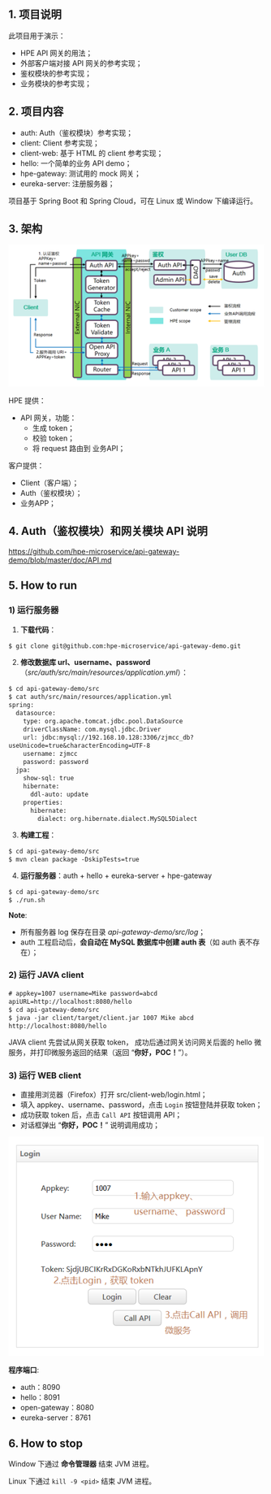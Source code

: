 ## 1. 项目说明
此项目用于演示：

- HPE API 网关的用法；
- 外部客户端对接 API 网关的参考实现；
- 鉴权模块的参考实现；
- 业务模块的参考实现；

## 2. 项目内容
- auth: Auth（鉴权模块）参考实现；
- client: Client 参考实现；
- client-web: 基于 HTML 的 client 参考实现；
- hello: 一个简单的业务 API demo；
- hpe-gateway: 测试用的 mock 网关；
- eureka-server: 注册服务器；

项目基于 Spring Boot 和 Spring Cloud，可在 Linux 或 Window 下编译运行。

## 3. 架构
![架构图](./doc/arch.png)

HPE 提供：

- API 网关，功能：
    + 生成 token；
    + 校验 token；
    + 将 request 路由到 业务API；

客户提供：

- Client（客户端）；
- Auth（鉴权模块）；
- 业务APP；

## 4. Auth（鉴权模块）和网关模块 API 说明
https://github.com/hpe-microservice/api-gateway-demo/blob/master/doc/API.md

## 5. How to run

### 1) 运行服务器
1. **下载代码**：
``` shell
$ git clone git@github.com:hpe-microservice/api-gateway-demo.git
```
2. **修改数据库 url、username、password**（*src/auth/src/main/resources/application.yml*）：
``` shell
$ cd api-gateway-demo/src
$ cat auth/src/main/resources/application.yml
spring:
  datasource:
    type: org.apache.tomcat.jdbc.pool.DataSource
    driverClassName: com.mysql.jdbc.Driver
    url: jdbc:mysql://192.168.10.128:3306/zjmcc_db?useUnicode=true&characterEncoding=UTF-8
    username: zjmcc
    password: password
  jpa:
    show-sql: true
    hibernate:
      ddl-auto: update
    properties:
      hibernate:
        dialect: org.hibernate.dialect.MySQL5Dialect
```
3. **构建工程**：
``` shell
$ cd api-gateway-demo/src
$ mvn clean package -DskipTests=true
```
4. **运行服务器**：auth + hello + eureka-server + hpe-gateway
``` shell
$ cd api-gateway-demo/src
$ ./run.sh
```

**Note**:

- 所有服务器 log 保存在目录 *api-gateway-demo/src/log*；
- auth 工程启动后，**会自动在 MySQL 数据库中创建 auth 表**（如 auth 表不存在）；

### 2) 运行 JAVA client
``` shell
# appkey=1007 username=Mike password=abcd apiURL=http://localhost:8080/hello
$ cd api-gateway-demo/src
$ java -jar client/target/client.jar 1007 Mike abcd http://localhost:8080/hello
```

JAVA client 先尝试从网关获取 token， 成功后通过网关访问网关后面的 hello 微服务，并打印微服务返回的结果（返回 “**你好，POC！**”）。

### 3) 运行 WEB client
- 直接用浏览器（Firefox）打开 src/client-web/login.html；
- 填入 appkey、username、password，点击 `Login` 按钮登陆并获取 token；
- 成功获取 token 后，点击 `Call API` 按钮调用 API；
- 对话框弹出 “**你好，POC！**” 说明调用成功；

![Web Client](./doc/client-web.png)

**程序端口**:

- auth：8090
- hello：8091
- open-gateway：8080
- eureka-server：8761

## 6. How to stop
Window 下通过 **命令管理器** 结束 JVM 进程。

Linux 下通过 `kill -9 <pid>` 结束 JVM 进程。
